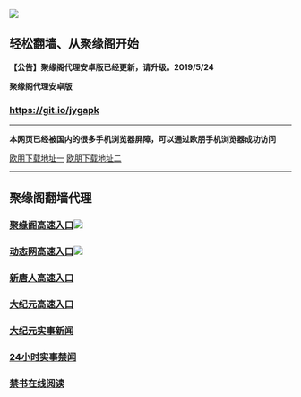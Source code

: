 ![](https://raw.githubusercontent.com/hao369/a/master/j.jpg)



## 轻松翻墙、从聚缘阁开始



**【公告】聚缘阁代理安卓版已经更新，请升级。2019/5/24**

 
**聚缘阁代理安卓版**
### https://git.io/jygapk  

***


**本网页已经被国内的很多手机浏览器屏障，可以通过欧朋手机浏览器成功访问**

[欧朋下载地址一](https://github.com/hao369/611/raw/master/oupengliulanqi_108.apk)   [欧朋下载地址二](http://gdown.baidu.com/data/wisegame/9a276c92b5b78d2d/oupengliulanqi_108.apk)

***



## 聚缘阁翻墙代理 

### [聚缘阁高速入口](http://2355.wyjp.ga/jyg)![](https://raw.githubusercontent.com/hao369/a/master/jyg.gif)

### [动态网高速入口](https://qippa1otp2.execute-api.ap-southeast-1.amazonaws.com/jp)![](https://raw.githubusercontent.com/hao369/a/master/jygdl.gif)


### [新唐人高速入口](https://qippa1otp2.execute-api.ap-southeast-1.amazonaws.com/jp)

### [大纪元高速入口](https://qippa1otp2.execute-api.ap-southeast-1.amazonaws.com/jp)


### [大纪元实事新闻](https://git.io/fjmgE)

### [24小时实事禁闻](https://git.io/fj3Go)

### [禁书在线阅读](https://git.io/fjJ5Z)






